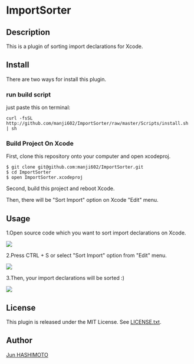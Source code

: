 ImportSorter
====

## Description

This is a plugin of sorting import declarations for Xcode.

## Install

There are two ways for install this plugin.

### run build script

just paste this on terminal:

```
curl -fsSL http://github.com/manji602/ImportSorter/raw/master/Scripts/install.sh | sh
```

### Build Project On Xcode

First, clone this repository onto your computer and open xcodeproj.

```
$ git clone git@github.com:manji602/ImportSorter.git
$ cd ImportSorter
$ open ImportSorter.xcodeproj
```

Second, build this project and reboot Xcode.

Then, there will be "Sort Import" option on Xcode "Edit" menu.

## Usage

1.Open source code which you want to sort import declarations on Xcode.

![](http://github.com/manji602/ImportSorter/raw/master/Images/usage_figure001.png)

2.Press CTRL + S or select "Sort Import" option from "Edit" menu.

![](http://github.com/manji602/ImportSorter/raw/master/Images/usage_figure002.png)

3.Then, your import declarations will be sorted :)

![](http://github.com/manji602/ImportSorter/raw/master/Images/usage_figure003.png)

## License

This plugin is released under the MIT License. See [LICENSE.txt](http://github.com/manji602/ImportSorter/raw/master/LICENSE.txt).

## Author

[Jun HASHIMOTO](http://github.com/manji602)
